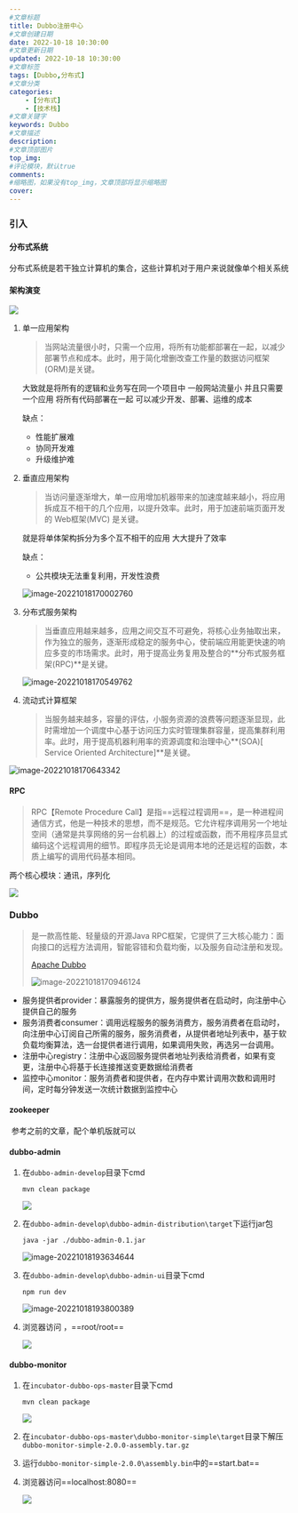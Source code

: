 ```yaml
---
#文章标题
title: Dubbo注册中心
#文章创建日期
date: 2022-10-18 10:30:00
#文章更新日期
updated: 2022-10-18 10:30:00
#文章标签
tags: [Dubbo,分布式] 
#文章分类
categories: 
	- [分布式]
	- [技术栈]
#文章关键字
keywords: Dubbo
#文章描述
description: 
#文章顶部图片
top_img: 
#评论模块，默认true
comments: 
#缩略图，如果没有top_img，文章顶部将显示缩略图
cover:
---
```


### 引入

#### 分布式系统

​	分布式系统是若干独立计算机的集合，这些计算机对于用户来说就像单个相关系统

#### 架构演变

![](https://heroxin.oss-cn-beijing.aliyuncs.com/blog/img/image-20221018165231960.png)

1. 单一应用架构

   > 当网站流量很小时，只需一个应用，将所有功能都部署在一起，以减少部署节点和成本。此时，用于简化增删改查工作量的数据访问框架(ORM)是关键。

   大致就是将所有的逻辑和业务写在同一个项目中 一般网站流量小 并且只需要一个应用 将所有代码部署在一起 可以减少开发、部署、运维的成本

   缺点：

   - 性能扩展难
   - 协同开发难
   - 升级维护难

2. 垂直应用架构

   > 当访问量逐渐增大，单一应用增加机器带来的加速度越来越小，将应用拆成互不相干的几个应用，以提升效率。此时，用于加速前端页面开发的 Web框架(MVC) 是关键。

   就是将单体架构拆分为多个互不相干的应用 大大提升了效率 

   缺点：

   - 公共模块无法重复利用，开发性浪费

   ![image-20221018170002760](https://heroxin.oss-cn-beijing.aliyuncs.com/blog/img/image-20221018170002760.png)

3. 分布式服务架构

   > 当垂直应用越来越多，应用之间交互不可避免，将核心业务抽取出来，作为独立的服务，逐渐形成稳定的服务中心，使前端应用能更快速的响应多变的市场需求。此时，用于提高业务复用及整合的**分布式服务框架(RPC)**是关键。

   ![image-20221018170549762](https://heroxin.oss-cn-beijing.aliyuncs.com/blog/img/image-20221018170549762.png)

   

4. 流动式计算框架

   > 当服务越来越多，容量的评估，小服务资源的浪费等问题逐渐显现，此时需增加一个调度中心基于访问压力实时管理集群容量，提高集群利用率。此时，用于提高机器利用率的资源调度和治理中心**(SOA)[ Service Oriented Architecture]**是关键。

![image-20221018170643342](https://heroxin.oss-cn-beijing.aliyuncs.com/blog/img/image-20221018170643342.png)

#### RPC

> RPC【Remote Procedure Call】是指==远程过程调用==，是一种进程间通信方式，他是一种技术的思想，而不是规范。它允许程序调用另一个地址空间（通常是共享网络的另一台机器上）的过程或函数，而不用程序员显式编码这个远程调用的细节。即程序员无论是调用本地的还是远程的函数，本质上编写的调用代码基本相同。

两个核心模块：通讯，序列化

![](https://heroxin.oss-cn-beijing.aliyuncs.com/blog/img/image-20221018170750291.png)

### Dubbo

> 是一款高性能、轻量级的开源Java RPC框架，它提供了三大核心能力：面向接口的远程方法调用，智能容错和负载均衡，以及服务自动注册和发现。
>
> [Apache Dubbo](https://dubbo.apache.org/zh/)
>
> ![image-20221018170946124](https://heroxin.oss-cn-beijing.aliyuncs.com/blog/img/image-20221018170946124.png)

- 服务提供者provider：暴露服务的提供方，服务提供者在启动时，向注册中心提供自己的服务
- 服务消费者consumer：调用远程服务的服务消费方，服务消费者在启动时，向注册中心订阅自己所需的服务，服务消费者，从提供者地址列表中，基于软负载均衡算法，选一台提供者进行调用，如果调用失败，再选另一台调用。
- 注册中心registry：注册中心返回服务提供者地址列表给消费者，如果有变更，注册中心将基于长连接推送变更数据给消费者
- 监控中心monitor：服务消费者和提供者，在内存中累计调用次数和调用时间，定时每分钟发送一次统计数据到监控中心

#### zookeeper

​	参考之前的文章，配个单机版就可以

#### dubbo-admin

1. 在`dubbo-admin-develop`目录下cmd

   ```
   mvn clean package
   ```

   ![](https://heroxin.oss-cn-beijing.aliyuncs.com/blog/img/image-20221018193507246.png)

2. 在`dubbo-admin-develop\dubbo-admin-distribution\target`下运行jar包

   ```
   java -jar ./dubbo-admin-0.1.jar
   ```

   ![image-20221018193634644](https://heroxin.oss-cn-beijing.aliyuncs.com/blog/img/image-20221018193634644.png)

3. 在`dubbo-admin-develop\dubbo-admin-ui`目录下cmd

   ```
   npm run dev
   ```

   ![image-20221018193800389](https://heroxin.oss-cn-beijing.aliyuncs.com/blog/img/image-20221018193800389.png)

4. 浏览器访问 ，==root/root==

   ![](https://heroxin.oss-cn-beijing.aliyuncs.com/blog/img/image-20221018193925430.png)

   

   

#### dubbo-monitor

1. 在`incubator-dubbo-ops-master`目录下cmd

   ```
   mvn clean package
   ```

   ![](https://heroxin.oss-cn-beijing.aliyuncs.com/blog/img/image-20221019144043179.png)

2. 在`incubator-dubbo-ops-master\dubbo-monitor-simple\target`目录下解压`dubbo-monitor-simple-2.0.0-assembly.tar.gz`

3. 运行`dubbo-monitor-simple-2.0.0\assembly.bin`中的==start.bat==

4. 浏览器访问==localhost:8080==

   ![](https://heroxin.oss-cn-beijing.aliyuncs.com/blog/img/image-20221019144439402.png)

